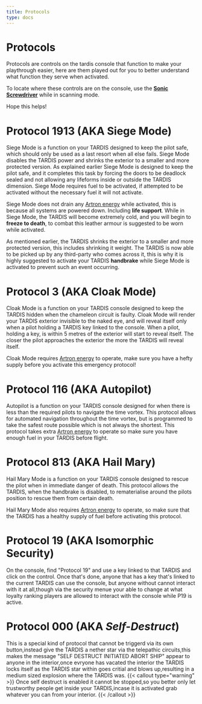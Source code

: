 ```yaml
---
title: Protocols
type: docs
---
```


# Protocols
Protocols are controls on the tardis console that function to make your playthrough easier, 
here are them played out for you to better understand what function they serve when activated.

To locate where these controls are on the console, use the [**Sonic Screwdriver**](../../items/sonic)
while in scanning mode.

Hope this helps!

# Protocol 1913 (AKA **Siege Mode**)
Siege Mode is a function on your TARDIS designed to keep the pilot safe, which should only be used as a last resort when all
else fails. Siege Mode disables the TARDIS power and shrinks the exterior to a smaller and more protected version. As explained earlier
Siege Mode is designed to keep the pilot safe, and it completes this task by forcing the doors to be deadlock sealed and not allowing 
any lifeforms inside or outside the TARDIS dimension. Siege Mode requires fuel to be activated, if attempted to be activated 
without the necessary fuel it will not activate.

Siege Mode does not drain any [Artron energy](../../mechanics/artron) while activated, this is because
all systems are powered down. Including **life support**. While in Siege Mode, the TARDIS will become extremely cold, and you will begin to
**freeze to death**, to combat this leather armour is suggested to be worn while activated. 

As mentioned earlier, the TARDIS shrinks the exterior to a smaller and more protected version, this includes shrinking it weight. The TARDIS
is now able to be picked up by any third-party who comes across it, this is why it is highly suggested to activate your TARDIS **handbrake** 
while Siege Mode is activated to prevent such an event occurring.

# Protocol 3 (AKA **Cloak Mode**)
Cloak Mode is a function on your TARDIS console designed to keep the TARDIS hidden when the chameleon circuit is faulty. Cloak Mode 
will render your TARDIS exterior invisible to the naked eye, and will reveal itself only when a pilot holding a TARDIS key linked to the console.
When a pilot, holding a key, is within 5 metres of the exterior will start to reveal itself. The closer the pilot approaches the exterior
the more the TARDIS will reveal itself.

Cloak Mode requires [Artron energy](../../mechanics/artron) to operate, make sure you have a hefty supply before
you activate this emergency protocol!

# Protocol 116 (AKA **Autopilot**)
Autopilot is a function on your TARDIS console designed for when there is less than the required pilots to navigate the time vortex. This protocol allows for automated navigation throughout the time vortex, but is programmed to take the safest route possible which is not always the shortest. This protocol takes extra [Artron energy](../../mechanics/artron) to operate so make sure you have enough fuel in your TARDIS before flight.

# Protocol 813 (AKA **Hail Mary**)
Hail Mary Mode is a function on your TARDIS console designed to rescue the pilot when in immediate danger of death. This protocol allows the TARDIS, when the handbrake is disabled, to rematerialise around the pilots position to rescue them from certain death.

Hail Mary Mode also requires [Artron energy](../../mechanics/artron) to operate, so make sure that the TARDIS has a healthy supply of fuel before activating this protocol.

# Protocol 19 (AKA **Isomorphic Security**)
On the console, find "Protocol 19" and use a key linked to that TARDIS and click on the control. Once that's done, anyone that has a key that's linked to the current TARDIS can use the console, but anyone without cannot interact with it at all,though via the security menue your able to change at what loyalty ranking players are allowed to interact with the console while P19 is active.

# Protocol 000 (AKA ***Self-Destruct***)
This is a special kind of protocol that cannot be triggerd via its own button,instead give the TARDIS a nether star via the telepathic circuits,this makes the message "SELF DESTRUCT INITIATED ABORT SHIP" appear to anyone in the interior,once evryone has vacated the interior the TARDIS locks itself as the TARDIS star within goes critial and blows up,resulting in a medium sized explosion where the TARDIS was.
{{< callout type="warning" >}} Once self destruct is enabled it cannot be stopped,so you better only let trustworthy people get inside your TARDIS,incase it is activated grab whatever you can from your interior. {{< /callout >}}
